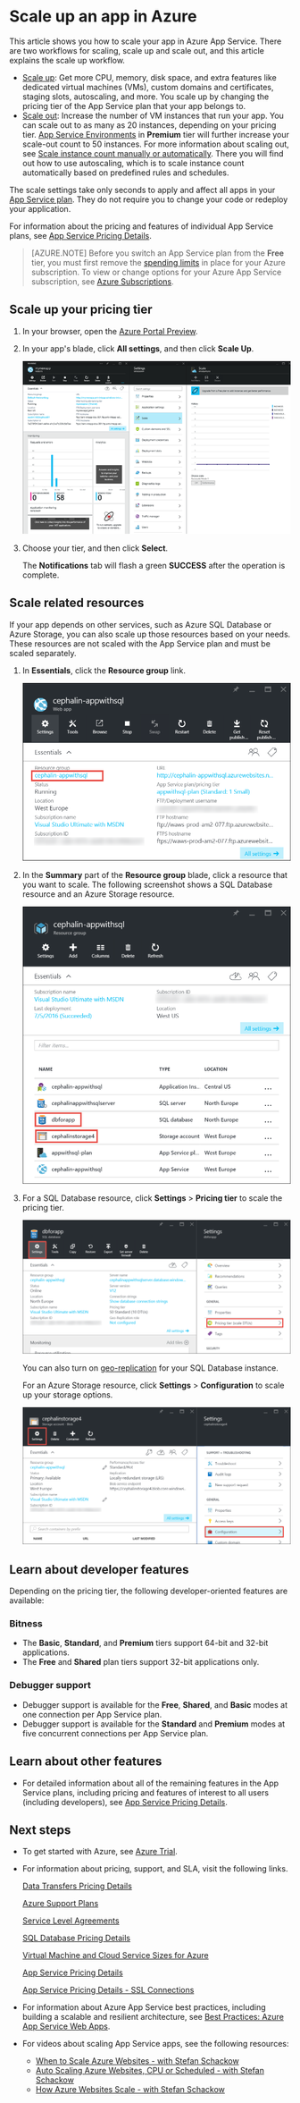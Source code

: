 <properties
	pageTitle="Scale up an app in Azure | Azure"
	description="Learn how to scale up an app in Azure App Service to add capacity and features."
	services="app-service"
	documentationCenter=""
	authors="cephalin"
	manager="wpickett"
	editor="mollybos"/>

<tags
	ms.service="app-service"
	ms.workload="na"
	ms.tgt_pltfrm="na"
	ms.devlang="na"
	ms.topic="article"
	ms.date="07/05/2016"
	wacn.date=""
	ms.author="cephalin"/>

# Scale up an app in Azure #

This article shows you how to scale your app in Azure App Service. There are two workflows for scaling, scale up and scale out, and this article explains the scale up workflow.

- [Scale up](https://en.wikipedia.org/wiki/Scalability#Horizontal_and_vertical_scaling): Get more CPU, memory, disk space, and extra features
like dedicated virtual machines (VMs), custom domains and certificates, staging slots, autoscaling, and more. You scale up by changing the pricing tier of the
App Service plan that your app belongs to.
- [Scale out](https://en.wikipedia.org/wiki/Scalability#Horizontal_and_vertical_scaling): Increase the number of VM instances that run your app.
You can scale out to as many as 20 instances, depending on your pricing tier. [App Service Environments](/documentation/articles/app-service-app-service-environments-readme/)
in **Premium** tier will further increase your scale-out count to 50 instances. For more information about scaling out, see
[Scale instance count manually or automatically](/documentation/articles/insights-how-to-scale/). There you will find out how
to use autoscaling, which is to scale instance count automatically based on predefined rules and schedules.

The scale settings take only seconds to apply and affect all apps in your [App Service plan](/documentation/articles/azure-web-sites-web-hosting-plans-in-depth-overview/).
They do not require you to change your code or redeploy your application.

For information about the pricing and features of individual App Service plans, see [App Service Pricing Details](/pricing/details/web-sites/).  

> [AZURE.NOTE] Before you switch an App Service plan from the **Free** tier, you must first remove the [spending limits](/pricing/spending-limits/) in place for your Azure subscription. To view or change options for your Azure App Service subscription, see [Azure Subscriptions][azuresubscriptions].

<a name="scalingsharedorbasic"></a>
## <a name="scalingstandard"></a> Scale up your pricing tier

1. In your browser, open the [Azure Portal Preview][portal].

2. In your app's blade, click **All settings**, and then click **Scale Up**.

	![Navigate to scale up your Azure app.][ChooseWHP]

4. Choose your tier, and then click **Select**.

	The **Notifications** tab will flash a green **SUCCESS** after the operation is complete.

## <a name="ScalingSQLServer"></a> Scale related resources
If your app depends on other services, such as Azure SQL Database or Azure Storage, you can also scale up those resources
based on your needs. These resources are not scaled with the App Service plan and must be scaled separately.

1. In **Essentials**, click the **Resource group** link.

	![Scale up your Azure app's related resources](./media/web-sites-scale/RGEssentialsLink.png)

2. In the **Summary** part of the **Resource group** blade, click a resource that you want to scale. The following screenshot
shows a SQL Database resource and an Azure Storage resource.

	![Navigate to resource group blade to scale up your Azure app](./media/web-sites-scale/ResourceGroup.png)

3. For a SQL Database resource, click **Settings** > **Pricing tier** to scale the pricing tier.

	![Scale up the SQL Database backend for your Azure app](./media/web-sites-scale/ScaleDatabase.png)

	You can also turn on [geo-replication](/documentation/articles/sql-database-geo-replication-overview/) for your SQL Database instance.

    For an Azure Storage resource, click **Settings** > **Configuration** to scale up your storage options.

    ![Scale up the Azure Storage account used by your Azure app](./media/web-sites-scale/ScaleStorage.png)

## <a name="devfeatures"></a> Learn about developer features
Depending on the pricing tier, the following developer-oriented features are available:

### Bitness ###

- The **Basic**, **Standard**, and **Premium** tiers support 64-bit and 32-bit applications.
- The **Free** and **Shared** plan tiers support 32-bit applications only.

### Debugger support ###

- Debugger support is available for the **Free**, **Shared**, and **Basic** modes at one connection per App Service plan.
- Debugger support is available for the **Standard** and **Premium** modes at five concurrent connections per App Service plan.

## <a name="OtherFeatures"></a> Learn about other features

- For detailed information about all of the remaining features in the App Service plans, including pricing and features of interest to all users (including developers), see [App Service Pricing Details](/pricing/details/web-sites/).

## <a name="Next Steps"></a> Next steps

- To get started with Azure, see [Azure Trial](/pricing/1rmb-trial/).
- For information about pricing, support, and SLA, visit the following links.

	[Data Transfers Pricing Details](/pricing/details/data-transfer/)

	[Azure Support Plans](/support/plans/)

	[Service Level Agreements](/support/legal/sla/)

	[SQL Database Pricing Details](/pricing/details/sql-database/)

	[Virtual Machine and Cloud Service Sizes for Azure][vmsizes]

	[App Service Pricing Details](/pricing/details/app-service/)

	[App Service Pricing Details - SSL Connections](/pricing/details/web-sites/)

- For information about Azure App Service best practices, including building a scalable and resilient architecture, see [Best Practices: Azure App Service Web Apps](http://blogs.msdn.com/b/windowsazure/archive/2014/02/10/best-practices-windows-azure-websites-waws.aspx).

- For videos about scaling App Service apps, see the following resources:

	- [When to Scale Azure Websites - with Stefan Schackow](/documentation/videos/azure-web-sites-free-vs-standard-scaling/)
	- [Auto Scaling Azure Websites, CPU or Scheduled - with Stefan Schackow](/documentation/videos/auto-scaling-azure-web-sites/)
	- [How Azure Websites Scale - with Stefan Schackow](/documentation/videos/how-azure-web-sites-scale/)


<!-- LINKS -->
[vmsizes]:/pricing/details/app-service/
[SQLaccountsbilling]:/pricing/details/sql-database/
[azuresubscriptions]:https://manage.windowsazure.cn
[portal]: https://portal.azure.cn/

<!-- IMAGES -->
[ChooseWHP]: ./media/web-sites-scale/scale1ChooseWHP.png
[ChooseBasicInstances]: ./media/web-sites-scale/scale2InstancesBasic.png
[SaveButton]: ./media/web-sites-scale/05SaveButton.png
[BasicComplete]: ./media/web-sites-scale/06BasicComplete.png
[ScaleStandard]: ./media/web-sites-scale/scale3InstancesStandard.png
[Autoscale]: ./media/web-sites-scale/scale4AutoScale.png
[SetTargetMetrics]: ./media/web-sites-scale/scale5AutoScaleTargetMetrics.png
[SetFirstRule]: ./media/web-sites-scale/scale6AutoScaleFirstRule.png
[SetSecondRule]: ./media/web-sites-scale/scale7AutoScaleSecondRule.png
[SetThirdRule]: ./media/web-sites-scale/scale8AutoScaleThirdRule.png
[SetRulesFinal]: ./media/web-sites-scale/scale9AutoScaleFinal.png
[ResourceGroup]: ./media/web-sites-scale/scale10ResourceGroup.png
[ScaleDatabase]: ./media/web-sites-scale/scale11SQLScale.png
[GeoReplication]: ./media/web-sites-scale/scale12SQLGeoReplication.png
